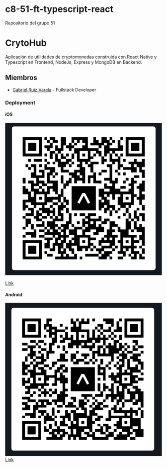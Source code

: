 # c8-51-ft-typescript-react

Repositorio del grupo 51

# CrytoHub

Aplicación de utilidades de cryptomonedas construida con React Native y Typescript en Frontend, NodeJs, Express y MongoDB en Backend.

## Miembros

- [Gabriel Ruiz Varela](www.github.com/GabrielRuizVarela) - Fullstack Developer

### Deployment

#### iOS

![iOS](./Frontend/assets/ios-deploy.png)

[Link](exp://u.expo.dev/update/7a0e247f-5731-4d09-9190-55e8842ca0f6)

#### Android

![Android](./Frontend/assets/android-deploy.png)
[Link](exp://u.expo.dev/update/f7f1346c-824d-4de4-aa2a-dee29b22b12e)
